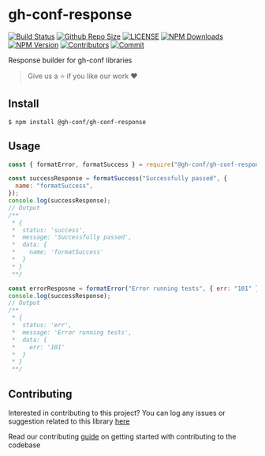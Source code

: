# gh-conf-response

[![Build Status](https://travis-ci.com/gh-conf/gh-conf-response.svg?branch=master)](https://travis-ci.com/gh-conf/gh-conf-response)
[![Github Repo Size](https://img.shields.io/github/repo-size/gh-conf/gh-conf-response.svg)](https://github.com/gh-conf/gh-conf-response)
[![LICENSE](https://img.shields.io/npm/l/@gh-conf/gh-conf-response.svg)](https://github.com/gh-conf/gh-conf-response/blob/master/LICENSE)
[![NPM Downloads](https://img.shields.io/npm/dt/@gh-conf/gh-conf-response.svg)](https://www.npmjs.com/package/@gh-conf/gh-conf-response)
[![NPM Version](https://img.shields.io/npm/v/@gh-conf/gh-conf-response.svg)](https://www.npmjs.com/package/@gh-conf/gh-conf-response)
[![Contributors](https://img.shields.io/github/contributors/gh-conf/gh-conf-response.svg)](https://github.com/gh-conf/gh-conf-response/graphs/contributors)
[![Commit](https://img.shields.io/github/last-commit/gh-conf/gh-conf-response.svg)](https://github.com/gh-conf/gh-conf-response/commits/master)

Response builder for gh-conf libraries

> Give us a :star: if you like our work :heart:

## Install

```
$ npm install @gh-conf/gh-conf-response
```

## Usage

```javascript
const { formatError, formatSuccess } = require("@gh-conf/gh-conf-response");

const successResponse = formatSuccess("Successfully passed", {
  name: "formatSuccess",
});
console.log(successResponse);
// Output
/**
 * {
 *  status: 'success',
 *  message: 'Successfully passed',
 *  data: {
 *    name: 'formatSuccess'
 *  }
 * }
 **/

const errorResposne = formatError("Error running tests", { err: "101" });
console.log(successResponse);
// Output
/**
 * {
 *  status: 'err',
 *  message: 'Error running tests',
 *  data: {
 *    err: '101'
 *  }
 * }
 **/
```

## Contributing

Interested in contributing to this project?
You can log any issues or suggestion related to this library [here](https://github.com/gh-conf/gh-conf-response/issues/new)

Read our contributing [guide](CONTRIBUTING.md) on getting started with contributing to the codebase

